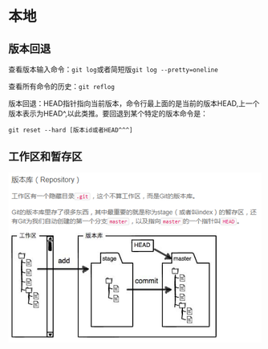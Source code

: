 # 本地

## 版本回退

查看版本输入命令：`git log`或者简短版`git log --pretty=oneline`

查看所有命令的历史：`git reflog`

版本回退：HEAD指针指向当前版本，命令行最上面的是当前的版本HEAD,上一个版本表示为HEAD^,以此类推。要回退到某个特定的版本命令是：

`git reset --hard [版本id或者HEAD^^^]`

## 工作区和暂存区

![git组成](./images/git.PNG)

